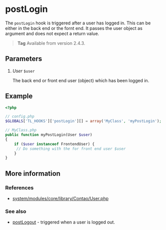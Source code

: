 # postLogin

The `postLogin` hook is triggered after a user has logged in. This can 
be either in the back end or the fornt end. It passes the user object 
as argument and does not expect a return value.

> **Tag** Available from version 2.4.3.


## Parameters

1. *User* `$user`

    The back end or front end user (object) which has been logged in.


## Example

```php
<?php

// config.php
$GLOBALS['TL_HOOKS']['postLogin'][] = array('MyClass', 'myPostLogin');

// MyClass.php
public function myPostLogin(User $user)
{
    if ($user instanceof FrontendUser) {
     // Do something with the for front end user $user  
    }
}
```


## More information


### References

- [system/modules/core/library/Contao/User.php](https://github.com/contao/core/blob/3.5.0/system/modules/core/library/Contao/User.php#L445-L452)


### See also

- [postLogout](postLogout.md) - triggered when a user is logged out.

